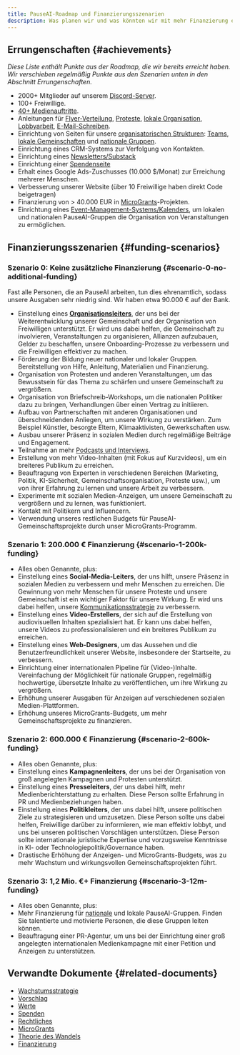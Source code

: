 ```yaml
---
title: PauseAI-Roadmap und Finanzierungsszenarien
description: Was planen wir und was könnten wir mit mehr Finanzierung erreichen?
---
```


## Errungenschaften {#achievements}

_Diese Liste enthält Punkte aus der Roadmap, die wir bereits erreicht haben.
Wir verschieben regelmäßig Punkte aus den Szenarien unten in den Abschnitt Errungenschaften._

- 2000+ Mitglieder auf unserem [Discord-Server](https://discord.gg/FhqN3y4SpX).
- 100+ Freiwillige.
- [40+ Medienauftritte](/press).
- Anleitungen für [Flyer-Verteilung](/flyering), [Proteste](/protests), [lokale Organisation](/local-organizing), [Lobbyarbeit](/lobby-tips), [E-Mail-Schreiben](/email-builder).
- Einrichtung von Seiten für unsere [organisatorischen Strukturen](https://pauseai.info/organization): [Teams](/teams), [lokale Gemeinschaften](/communities) und [nationale Gruppen](/national-groups).
- Einrichtung eines CRM-Systems zur Verfolgung von Kontakten.
- Einrichtung eines [Newsletters/Substack](https://pauseai.substack.com/)
- Einrichtung einer [Spendenseite](/donate)
- Erhalt eines Google Ads-Zuschusses (10.000 $/Monat) zur Erreichung mehrerer Menschen.
- Verbesserung unserer Website (über 10 Freiwillige haben direkt Code beigetragen)
- Finanzierung von > 40.000 EUR in [MicroGrants](/microgrants)-Projekten.
- Einrichtung eines [Event-Management-Systems/Kalenders](https://lu.ma/PauseAI), um lokalen und nationalen PauseAI-Gruppen die Organisation von Veranstaltungen zu ermöglichen.

## Finanzierungsszenarien {#funding-scenarios}

### Szenario 0: Keine zusätzliche Finanzierung {#scenario-0-no-additional-funding}

Fast alle Personen, die an PauseAI arbeiten, tun dies ehrenamtlich, sodass unsere Ausgaben sehr niedrig sind.
Wir haben etwa 90.000 € auf der Bank.

- Einstellung eines [**Organisationsleiters**](/2024-vacancy-organizing-director), der uns bei der Weiterentwicklung unserer Gemeinschaft und der Organisation von Freiwilligen unterstützt. Er wird uns dabei helfen, die Gemeinschaft zu involvieren, Veranstaltungen zu organisieren, Allianzen aufzubauen, Gelder zu beschaffen, unsere Onboarding-Prozesse zu verbessern und die Freiwilligen effektiver zu machen.
- Förderung der Bildung neuer nationaler und lokaler Gruppen. Bereitstellung von Hilfe, Anleitung, Materialien und Finanzierung.
- Organisation von Protesten und anderen Veranstaltungen, um das Bewusstsein für das Thema zu schärfen und unsere Gemeinschaft zu vergrößern.
- Organisation von Briefschreib-Workshops, um die nationalen Politiker dazu zu bringen, Verhandlungen über einen Vertrag zu initiieren.
- Aufbau von Partnerschaften mit anderen Organisationen und überschneidenden Anliegen, um unsere Wirkung zu verstärken. Zum Beispiel Künstler, besorgte Eltern, Klimaaktivisten, Gewerkschaften usw.
- Ausbau unserer Präsenz in sozialen Medien durch regelmäßige Beiträge und Engagement.
- Teilnahme an mehr [Podcasts und Interviews](/press).
- Erstellung von mehr Video-Inhalten (mit Fokus auf Kurzvideos), um ein breiteres Publikum zu erreichen.
- Beauftragung von Experten in verschiedenen Bereichen (Marketing, Politik, KI-Sicherheit, Gemeinschaftsorganisation, Proteste usw.), um von ihrer Erfahrung zu lernen und unsere Arbeit zu verbessern.
- Experimente mit sozialen Medien-Anzeigen, um unsere Gemeinschaft zu vergrößern und zu lernen, was funktioniert.
- Kontakt mit Politikern und Influencern.
- Verwendung unseres restlichen Budgets für PauseAI-Gemeinschaftsprojekte durch unser MicroGrants-Programm.

### Szenario 1: 200.000 € Finanzierung {#scenario-1-200k-funding}

- Alles oben Genannte, plus:
- Einstellung eines **Social-Media-Leiters**, der uns hilft, unsere Präsenz in sozialen Medien zu verbessern und mehr Menschen zu erreichen. Die Gewinnung von mehr Menschen für unsere Proteste und unsere Gemeinschaft ist ein wichtiger Faktor für unsere Wirkung. Er wird uns dabei helfen, unsere [Kommunikationsstrategie](/communication-strategy) zu verbessern.
- Einstellung eines **Video-Erstellers**, der sich auf die Erstellung von audiovisuellen Inhalten spezialisiert hat. Er kann uns dabei helfen, unsere Videos zu professionalisieren und ein breiteres Publikum zu erreichen.
- Einstellung eines **Web-Designers**, um das Aussehen und die Benutzerfreundlichkeit unserer Website, insbesondere der Startseite, zu verbessern.
- Einrichtung einer internationalen Pipeline für (Video-)Inhalte. Vereinfachung der Möglichkeit für nationale Gruppen, regelmäßig hochwertige, übersetzte Inhalte zu veröffentlichen, um ihre Wirkung zu vergrößern.
- Erhöhung unserer Ausgaben für Anzeigen auf verschiedenen sozialen Medien-Plattformen.
- Erhöhung unseres MicroGrants-Budgets, um mehr Gemeinschaftsprojekte zu finanzieren.

### Szenario 2: 600.000 € Finanzierung {#scenario-2-600k-funding}

- Alles oben Genannte, plus:
- Einstellung eines **Kampagnenleiters**, der uns bei der Organisation von groß angelegten Kampagnen und Protesten unterstützt.
- Einstellung eines **Presseleiters**, der uns dabei hilft, mehr Medienberichterstattung zu erhalten. Diese Person sollte Erfahrung in PR und Medienbeziehungen haben.
- Einstellung eines **Politikleiters**, der uns dabei hilft, unsere politischen Ziele zu strategisieren und umzusetzen. Diese Person sollte uns dabei helfen, Freiwillige darüber zu informieren, wie man effektiv lobbyt, und uns bei unseren politischen Vorschlägen unterstützen. Diese Person sollte internationale juristische Expertise und vorzugsweise Kenntnisse in KI- oder Technologiepolitik/Governance haben.
- Drastische Erhöhung der Anzeigen- und MicroGrants-Budgets, was zu mehr Wachstum und wirkungsvollen Gemeinschaftsprojekten führt.

### Szenario 3: 1,2 Mio. €+ Finanzierung {#scenario-3-12m-funding}

- Alles oben Genannte, plus:
- Mehr Finanzierung für [nationale](https://pauseai.info/national-groups) und lokale PauseAI-Gruppen. Finden Sie talentierte und motivierte Personen, die diese Gruppen leiten können.
- Beauftragung einer PR-Agentur, um uns bei der Einrichtung einer groß angelegten internationalen Medienkampagne mit einer Petition und Anzeigen zu unterstützen.

## Verwandte Dokumente {#related-documents}

- [Wachstumsstrategie](/growth-strategy)
- [Vorschlag](/proposal)
- [Werte](/values)
- [Spenden](/donate)
- [Rechtliches](/legal)
- [MicroGrants](/microgrants)
- [Theorie des Wandels](/theory-of-change)
- [Finanzierung](/funding)